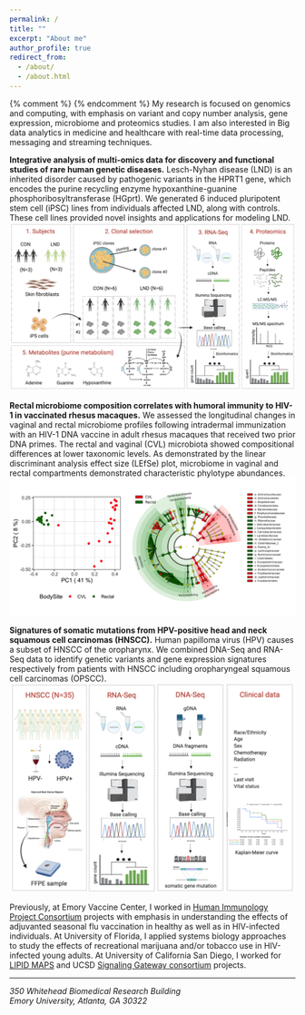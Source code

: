 ```yaml
---
permalink: /
title: ""
excerpt: "About me"
author_profile: true
redirect_from: 
  - /about/
  - /about.html
---
```

{% comment %} {% endcomment %}
My research is focused on genomics and computing, with emphasis on variant and copy number analysis, gene expression, microbiome  and proteomics studies. I am also interested in Big data analytics in medicine and healthcare with real-time data processing, messaging and streaming techniques.  

**Integrative analysis of multi-omics data for discovery and functional studies of rare human genetic diseases.** Lesch-Nyhan disease (LND) is an inherited disorder caused by pathogenic variants in the HPRT1 gene, which encodes the purine recycling enzyme hypoxanthine-guanine phosphoribosyltransferase (HGprt). We generated 6 induced pluripotent stem cell (iPSC) lines from individuals affected LND, along with controls. These cell lines provided novel insights and applications for modeling LND.   
![multiomics](/images/multiomics.png)  

**Rectal microbiome composition correlates with humoral immunity to HIV-1 in vaccinated rhesus macaques.** We assessed the longitudinal changes in vaginal and rectal microbiome profiles following intradermal immunization with an HIV-1 DNA vaccine in adult rhesus macaques that received two prior DNA primes. The rectal and vaginal (CVL) microbiota showed compositional differences at lower taxonomic levels. As demonstrated by the linear discriminant analysis effect size (LEfSe) plot, microbiome in vaginal and rectal compartments demonstrated characteristic phylotype abundances.  
![/cladogram](/images/cladogram.png)  

**Signatures of somatic mutations from HPV-positive head and neck squamous cell carcinomas (HNSCC).** Human papilloma virus (HPV) causes a subset of HNSCC of the oropharynx. We combined DNA-Seq and RNA-Seq data to identify genetic variants and gene expression signatures respectively from patients with HNSCC including oropharyngeal squamous cell carcinomas (OPSCC).  
![/cancer_mutations](/images/HNSCC.png)  

Previously, at Emory Vaccine Center, I worked in [Human Immunology Project Consortium](https://www.immuneprofiling.org/) projects with emphasis in understanding the effects of adjuvanted seasonal flu vaccination in healthy as well as in HIV-infected individuals. At University of Florida, I applied systems biology approaches to study the effects of recreational marijuana and/or tobacco use in HIV-infected young adults. At University of California San Diego, I worked for [LIPID MAPS](http://www.lipidmaps.org) and UCSD [Signaling Gateway consortium](http://www.signalinggateway.org/molecule/) projects.

------
<address>350 Whitehead Biomedical Research Building<br />Emory University, Atlanta, GA  30322</address>
